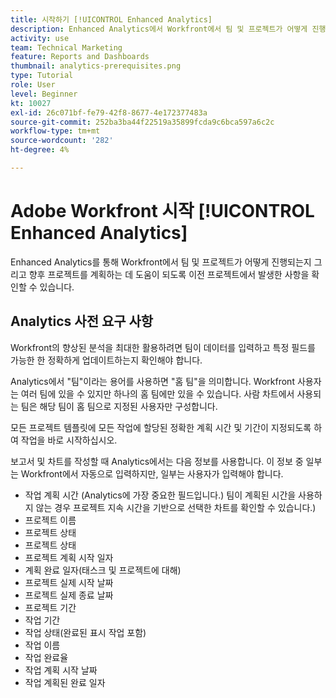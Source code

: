 ```yaml
---
title: 시작하기 [!UICONTROL Enhanced Analytics]
description: Enhanced Analytics에서 Workfront에서 팀 및 프로젝트가 어떻게 진행되는지 보여주기 위해 Workfront에서 업데이트해야 할 가장 중요한 필드를 알아봅니다.
activity: use
team: Technical Marketing
feature: Reports and Dashboards
thumbnail: analytics-prerequisites.png
type: Tutorial
role: User
level: Beginner
kt: 10027
exl-id: 26c071bf-fe79-42f8-8677-4e172377483a
source-git-commit: 252ba3ba44f22519a35899fcda9c6bca597a6c2c
workflow-type: tm+mt
source-wordcount: '282'
ht-degree: 4%

---
```


# Adobe Workfront 시작 [!UICONTROL Enhanced Analytics]

Enhanced Analytics를 통해 Workfront에서 팀 및 프로젝트가 어떻게 진행되는지 그리고 향후 프로젝트를 계획하는 데 도움이 되도록 이전 프로젝트에서 발생한 사항을 확인할 수 있습니다.

## Analytics 사전 요구 사항

Workfront의 향상된 분석을 최대한 활용하려면 팀이 데이터를 입력하고 특정 필드를 가능한 한 정확하게 업데이트하는지 확인해야 합니다.

Analytics에서 &quot;팀&quot;이라는 용어를 사용하면 &quot;홈 팀&quot;을 의미합니다. Workfront 사용자는 여러 팀에 있을 수 있지만 하나의 홈 팀에만 있을 수 있습니다. 사람 차트에서 사용되는 팀은 해당 팀이 홈 팀으로 지정된 사용자만 구성합니다.

모든 프로젝트 템플릿에 모든 작업에 할당된 정확한 계획 시간 및 기간이 지정되도록 하여 작업을 바로 시작하십시오.

보고서 및 차트를 작성할 때 Analytics에서는 다음 정보를 사용합니다. 이 정보 중 일부는 Workfront에서 자동으로 입력하지만, 일부는 사용자가 입력해야 합니다.

* 작업 계획 시간 (Analytics에 가장 중요한 필드입니다.) 팀이 계획된 시간을 사용하지 않는 경우 프로젝트 지속 시간을 기반으로 선택한 차트를 확인할 수 있습니다.)
* 프로젝트 이름
* 프로젝트 상태
* 프로젝트 상태
* 프로젝트 계획 시작 일자
* 계획 완료 일자(태스크 및 프로젝트에 대해)
* 프로젝트 실제 시작 날짜
* 프로젝트 실제 종료 날짜
* 프로젝트 기간
* 작업 기간
* 작업 상태(완료된 표시 작업 포함)
* 작업 이름
* 작업 완료율
* 작업 계획 시작 날짜
* 작업 계획된 완료 일자
